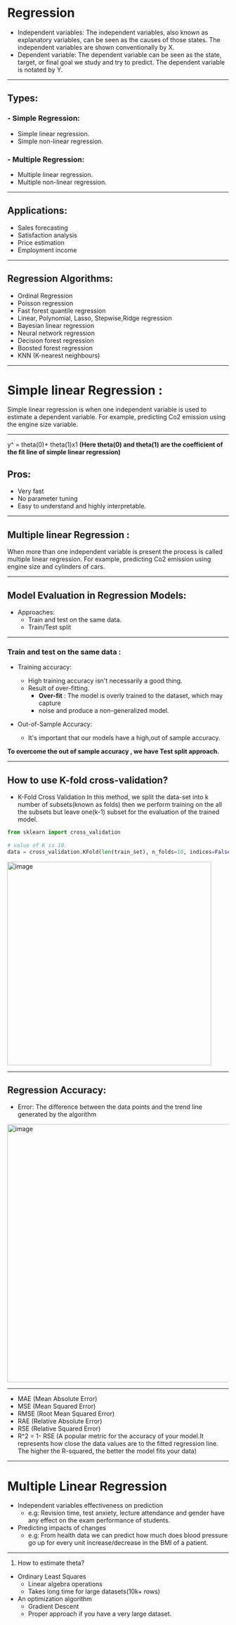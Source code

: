 # Regression
- Independent variables:
The independent variables, also known as explanatory variables, can be seen as the causes of those states. The independent variables are shown conventionally by X.
- Dependent variable:
 The dependent variable can be seen as the state, target, or final goal we study and try to predict. The dependent variable is notated by Y.

---
## Types:
### - Simple Regression:
  - Simple linear regression.
  - Simple non-linear regression.
### - Multiple Regression:
  - Multiple linear regression.
  - Multiple non-linear regression.

---

## Applications:
- Sales forecasting
- Satisfaction analysis
- Price estimation
- Employment income
---

## Regression Algorithms:
- Ordinal Regression
- Poisson regression
- Fast forest quantile regression
- Linear, Polynomial, Lasso, Stepwise,Ridge regression
- Bayesian linear regression
- Neural network regression
- Decision forest regression
- Boosted forest regression
- KNN (K-nearest neighbours)

---

# Simple linear Regression :
Simple linear regression is when one independent variable is used to estimate a dependent variable. For example, predicting Co2 emission using the engine size variable.

---
y^ = theta(0)+ theta(1)x1  **(Here theta(0) and theta(1) are the coefficient of the fit line of simple linear regression)**

                
## Pros:
- Very fast
- No parameter tuning
- Easy to understand and highly interpretable.

---

## Multiple linear Regression :
When more than one independent variable is present the process is called multiple linear regression. For example, predicting Co2 emission using engine size and cylinders of cars.

---

## Model Evaluation in Regression Models:
- Approaches:
  - Train and test on the same data.
  - Train/Test split 

---
### Train and test on the same data :

- Training accuracy:
  - High training accuracy isn't necessarily a good thing.
  - Result of over-fitting.
    -  **Over-fit** : The model is overly trained to the dataset, which may capture
    - noise and produce a non-generalized model.

- Out-of-Sample Accuracy:
  - It's important that our models have a high,out of sample accuracy.

**To overcome the out of sample accuracy , we have Test split approach.**

---
## How to use K-fold cross-validation?
- K-Fold Cross Validation In this method, we split the data-set into k number of subsets(known as folds) then we perform training on the all
the subsets but leave one(k-1) subset for the evaluation of the trained model.

```python
from sklearn import cross_validation
 
# value of K is 10.
data = cross_validation.KFold(len(train_set), n_folds=10, indices=False)
```

<img width="464" alt="image" src="https://github.com/pilipi-puu-puu/Machine-Learning/assets/87390353/93270fa2-f9d3-4a14-a6f8-8e5761ebe6fc">

---
## Regression Accuracy:
- Error: The difference between the data points and the trend line generated by the algorithm 

<img width="588" alt="image" src="https://github.com/pilipi-puu-puu/Machine-Learning/assets/87390353/60480a83-0509-4d5e-b1f2-f99425374762">

---
- MAE (Mean Absolute Error)
- MSE (Mean Squared Error)
- RMSE (Root Mean Squared Error)
- RAE (Relative Absolute Error)
- RSE (Relative Squared Error)
- R^2 = 1- RSE (A popular metric for the accuracy of your model.It represents how close the data values are to the fitted regression line. The higher the R-squared, the better the model fits your data)

---

# Multiple Linear Regression
- Independent variables effectiveness on prediction
  - e.g: Revision time, test anxiety, lecture attendance and gender have any effect on the exam performance of students.
- Predicting impacts of changes
  - e.g: From health data we can predict how much does blood pressure go up for every unit increase/decrease in the BMI of a patient.
 
---
1. How to estimate theta?
  - Ordinary Least Squares
    - Linear algebra operations
    - Takes long time for large datasets(10k+ rows)
  - An optimization algorithm
    - Gradient Descent
    - Proper approach if you have a very large dataset.





